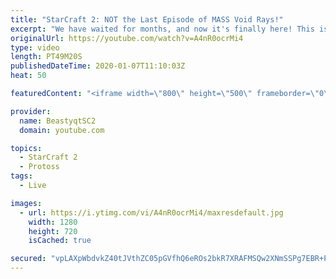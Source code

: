 ```yaml
---
title: "StarCraft 2: NOT the Last Episode of MASS Void Rays!"
excerpt: "We have waited for months, and now it's finally here! This is the VOID RAYS to GRANDMASTER series! With the new balance changes to speedy Void Rays in the latest patch, we can now begin the series right! At this point in the series, we are introducing other units into the composition to make the games"
originalUrl: https://youtube.com/watch?v=A4nR0ocrMi4
type: video
length: PT49M20S
publishedDateTime: 2020-01-07T11:10:03Z
heat: 50

featuredContent: "<iframe width=\"800\" height=\"500\" frameborder=\"0\" src=\"https://www.youtube.com/embed/A4nR0ocrMi4\" allow=\"accelerometer; autoplay; encrypted-media; gyroscope; picture-in-picture\" allowfullscreen></iframe>"

provider:
  name: BeastyqtSC2
  domain: youtube.com

topics:
  - StarCraft 2
  - Protoss
tags:
  - Live

images:
  - url: https://i.ytimg.com/vi/A4nR0ocrMi4/maxresdefault.jpg
    width: 1280
    height: 720
    isCached: true

secured: "vpLAXpWbdvkZ40tJVthZC05pGVfhQ6eROs2bkR7XRAFMSQw2XNmSSPg7EBR+Pye7eS8BBzr+91r5crsoiM5PxUo60JHJG0Ua4JUwC2tfUggooH37RIjd0wQTNWzj4VQcWxeRT58Kj1wP6IBTBK6PhSkiY5ZjPQxIz+TX/Ti10fNcLNug0QBaPU/2q3+Zb4HJe7oLD/Q95ipMR79amX2UlWOtmoBqb70H9T8TbxA7tUZvVfu4foDLSAwkX7ZBcPDQ7vx8MFQ6+XcN4gUkd+5pV87Z+4dg9wvB4iws1GJH8fNXFiZYCjSiWTm8ZLX8/gxBzn/UdXgrPMLJt56vS+/Y0QxNpkXR2cCs+5TaJogoXufJWE/K3BUlbA1WCvD4vv00FJ8eYlHPkU/OEyiSI6CWIHd0JutFAIa6KCbaLylMFnc=;0ZLUhJaUA4kBD9rpY4kxGw=="
---
```


